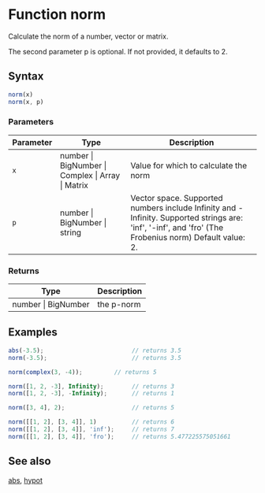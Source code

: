 <!-- Note: This file is automatically generated from source code comments. Changes made in this file will be overridden. -->

# Function norm

Calculate the norm of a number, vector or matrix.

The second parameter p is optional. If not provided, it defaults to 2.


## Syntax

```js
norm(x)
norm(x, p)
```

### Parameters

Parameter | Type | Description
--------- | ---- | -----------
`x` | number &#124; BigNumber &#124; Complex &#124; Array &#124; Matrix |  Value for which to calculate the norm
`p` | number &#124; BigNumber &#124; string |  Vector space. Supported numbers include Infinity and -Infinity. Supported strings are: 'inf', '-inf', and 'fro' (The Frobenius norm) Default value: 2.

### Returns

Type | Description
---- | -----------
number &#124; BigNumber | the p-norm


## Examples

```js
abs(-3.5);                         // returns 3.5
norm(-3.5);                        // returns 3.5

norm(complex(3, -4));         // returns 5

norm([1, 2, -3], Infinity);        // returns 3
norm([1, 2, -3], -Infinity);       // returns 1

norm([3, 4], 2);                   // returns 5

norm([[1, 2], [3, 4]], 1)          // returns 6
norm([[1, 2], [3, 4]], 'inf');     // returns 7
norm([[1, 2], [3, 4]], 'fro');     // returns 5.477225575051661
```


## See also

[abs](abs.md),
[hypot](hypot.md)
